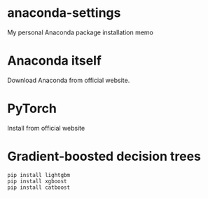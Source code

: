 # anaconda-settings
My personal Anaconda package installation memo

# Anaconda itself
Download Anaconda from official website.

# PyTorch
Install from official website

# Gradient-boosted decision trees
```
pip install lightgbm
pip install xgboost
pip install catboost
```
